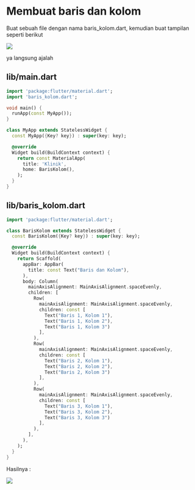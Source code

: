 # Membuat baris dan kolom

Buat sebuah file dengan nama baris_kolom.dart, kemudian buat tampilan seperti berikut

<img src="https://telegra.ph/file/f07ba768420a36cdcff4d.jpg"/>

ya langsung ajalah 

## lib/main.dart

```dart
import 'package:flutter/material.dart';
import 'baris_kolom.dart';

void main() {
  runApp(const MyApp());
}

class MyApp extends StatelessWidget {
  const MyApp({Key? key}) : super(key: key);

  @override
  Widget build(BuildContext context) {
    return const MaterialApp(
      title: 'Klinik',
      home: BarisKolom(),
    );
  }
}
```
## lib/baris_kolom.dart

```dart
import 'package:flutter/material.dart';

class BarisKolom extends StatelessWidget {
  const BarisKolom({Key? key}) : super(key: key);

  @override
  Widget build(BuildContext context) {
    return Scaffold(
      appBar: AppBar(
        title: const Text("Baris dan Kolom"),
      ),
      body: Column(
        mainAxisAlignment: MainAxisAlignment.spaceEvenly,
        children: [
          Row(
            mainAxisAlignment: MainAxisAlignment.spaceEvenly,
            children: const [
              Text("Baris 1, Kolom 1"),
              Text("Baris 1, Kolom 2"),
              Text("Baris 1, Kolom 3")
            ],
          ),
          Row(
            mainAxisAlignment: MainAxisAlignment.spaceEvenly,
            children: const [
              Text("Baris 2, Kolom 1"),
              Text("Baris 2, Kolom 2"),
              Text("Baris 2, Kolom 3")
            ],
          ),
          Row(
            mainAxisAlignment: MainAxisAlignment.spaceEvenly,
            children: const [
              Text("Baris 3, Kolom 1"),
              Text("Baris 3, Kolom 2"),
              Text("Baris 3, Kolom 3")
            ],
          ),
        ],
      ),
    );
  }
}
```

Hasilnya :

<img src="https://telegra.ph/file/10cb4e6fd8d63f34daf4a.jpg"/>
